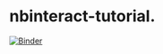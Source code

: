 # nbinteract-tutorial.

[![Binder](https://mybinder.org/badge_logo.svg)](https://mybinder.org/v2/gh/kobayashley/nbinteract-tutorial/HEAD)
